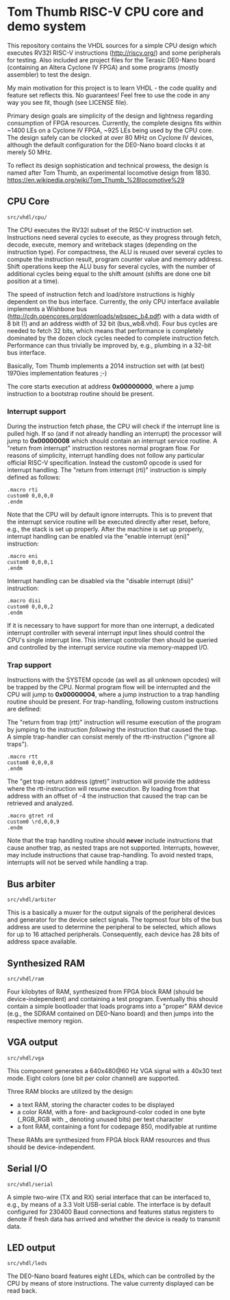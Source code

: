 # Tom Thumb RISC-V CPU core and demo system


This repository contains the VHDL sources for a simple CPU design which executes RV32I RISC-V instructions (http://riscv.org/) and some peripherals for testing. Also included are project files for the Terasic DE0-Nano board (containing an Altera Cyclone IV FPGA) and some programs (mostly assembler) to test the design.

My main motivation for this project is to learn VHDL - the code quality and feature set reflects this. No guarantees! Feel free to use the code in any way you see fit, though (see LICENSE file).

Primary design goals are simplicity of the design and lightness regarding consumption of FPGA resources. Currently, the complete designs fits within ~1400 LEs on a Cyclone IV FPGA, ~925 LEs being used by the CPU core. The design safely can be clocked at over 80 MHz on Cyclone IV devices, although the default configuration for the DE0-Nano board clocks it at merely 50 MHz.

To reflect its design sophistication and technical prowess, the design is named after Tom Thumb, an experimental locomotive design from 1830. https://en.wikipedia.org/wiki/Tom_Thumb_%28locomotive%29


## CPU Core


    src/vhdl/cpu/


The CPU executes the RV32I subset of the RISC-V instruction set. Instructions need several cycles to execute, as they progress through fetch, decode, execute, memory and writeback stages (depending on the instruction type). For compactness, the ALU is reused over several cycles to compute the instruction result, program counter value and memory address. Shift operations keep the ALU busy for several cycles, with the number of additional cycles being equal to the shift amount (shifts are done one bit position at a time).

The speed of instruction fetch and load/store instructions is highly dependent on the bus interface. Currently, the only CPU interface available implements a Wishbone bus (http://cdn.opencores.org/downloads/wbspec_b4.pdf) with a data width of 8 bit (!) and an address width of 32 bit (bus_wb8.vhd). Four bus cycles are needed to fetch 32 bits, which means that performance is completely dominated by the dozen clock cycles needed to complete instruction fetch. Performance can thus trivially be improved by, e.g., plumbing in a 32-bit bus interface.

Basically, Tom Thumb implements a 2014 instruction set with (at best) 1970ies implementation features ;-)

The core starts execution at address **0x00000000**, where a jump instruction to a bootstrap routine should be present.

### Interrupt support

During the instruction fetch phase, the CPU will check if the interrupt line is pulled high. If so (and if not already handling an interrupt) the processor will jump to **0x00000008** which should contain an interrupt service routine. A "return from interrupt" instruction restores normal program flow. For reasons of simplicity, interrupt handling does not follow any particular official RISC-V specification. Instead the custom0 opcode is used for interrupt handling. The "return from interrupt (rti)" instruction is simply defined as follows:

    .macro rti
    custom0 0,0,0,0
    .endm


Note that the CPU will by default ignore interrupts. This is to prevent that the interrupt service routine will be executed directly after reset, before, e.g., the stack is set up properly. After the machine is set up properly, interrupt handling can be enabled via the "enable interrupt (eni)" instruction:

    .macro eni
    custom0 0,0,0,1
    .endm

Interrupt handling can be disabled via the "disable interrupt (disi)" instruction:

    .macro disi
    custom0 0,0,0,2
    .endm


If it is necessary to have support for more than one interrupt, a dedicated interrupt controller with several interrupt input lines should control the CPU's single interrupt line. This interrupt controller then should be queried and controlled by the interrupt service routine via memory-mapped I/O.

### Trap support

Instructions with the SYSTEM opcode (as well as all unknown opcodes) will be trapped by the CPU. Normal program flow will be interrupted and the CPU will jump to **0x00000004**, where a jump instruction to a trap handling routine should be present. For trap-handling, following custom instructions are defined:

The "return from trap (rtt)" instruction will resume execution of the program by jumping to the instruction *following* the instruction that caused the trap. A simple trap-handler can consist merely of the rtt-instruction ("ignore all traps").

    .macro rtt
    custom0 0,0,0,8
    .endm

The "get trap return address (gtret)" instruction will provide the address where the rtt-instruction will resume execution. By loading from that address with an offset of -4 the instruction that caused the trap can be retrieved and analyzed.

    .macro gtret rd
    custom0 \rd,0,0,9
    .endm

Note that the trap handling routine should **never** include instructions that cause another trap, as nested traps are not supported. Interrupts, however, may include instructions that cause trap-handling. To avoid nested traps, interrupts will not be served while handling a trap.


## Bus arbiter


    src/vhdl/arbiter

This is a basically a muxer for the output signals of the peripheral devices and generator for the device select signals. The topmost four bits of the bus address are used to determine the peripheral to be selected, which allows for up to 16 attached peripherals. Consequently, each device has 28 bits of address space available.



## Synthesized RAM


    src/vhdl/ram

Four kilobytes of RAM, synthesized from FPGA block RAM (should be device-independent) and containing a test program. Eventually this should contain a simple bootloader that loads programs into a "proper" RAM device (e.g., the SDRAM contained on DE0-Nano board) and then jumps into the respective memory region.



## VGA output


    src/vhdl/vga

This component generates a 640x480@60 Hz VGA signal with a 40x30 text mode. Eight colors (one bit per color channel) are supported.

Three RAM blocks are utilized by the design:

 - a text RAM, storing the character codes to be displayed
 - a color RAM, with a fore- and background-color coded in one byte (_RGB_RGB with _ denoting unused bits) per text character
 - a font RAM, containing a font for codepage 850, modifyable at runtime

These RAMs are synthesized from FPGA block RAM resources and thus should be device-independent.


## Serial I/O


    src/vhdl/serial

A simple two-wire (TX and RX) serial interface that can be interfaced to, e.g., by means of a 3.3 Volt USB-serial cable. The interface is by default configured for 230400 Baud connections and features status registers to denote if fresh data has arrived and whether the device is ready to transmit data.


## LED output


    src/vhdl/leds

The DE0-Nano board features eight LEDs, which can be controlled by the CPU by means of store instructions. The value currenty displayed can be read back.

